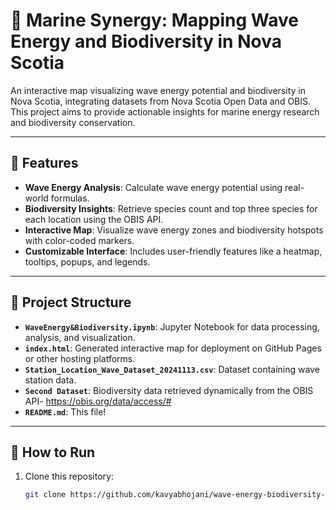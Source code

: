 # 🌊 Marine Synergy: Mapping Wave Energy and Biodiversity in Nova Scotia

An interactive map visualizing wave energy potential and biodiversity in Nova Scotia, integrating datasets from Nova Scotia Open Data and OBIS. This project aims to provide actionable insights for marine energy research and biodiversity conservation.

---

## 🌟 Features
- **Wave Energy Analysis**: Calculate wave energy potential using real-world formulas.
- **Biodiversity Insights**: Retrieve species count and top three species for each location using the OBIS API.
- **Interactive Map**: Visualize wave energy zones and biodiversity hotspots with color-coded markers.
- **Customizable Interface**: Includes user-friendly features like a heatmap, tooltips, popups, and legends.

---

## 📁 Project Structure
- **`WaveEnergy&Biodiversity.ipynb`**: Jupyter Notebook for data processing, analysis, and visualization.
- **`index.html`**: Generated interactive map for deployment on GitHub Pages or other hosting platforms.
- **`Station_Location_Wave_Dataset_20241113.csv`**: Dataset containing wave station data.
- **`Second Dataset`**: Biodiversity data retrieved dynamically from the OBIS API- https://obis.org/data/access/# 
- **`README.md`**: This file!

---

## 🚀 How to Run
1. Clone this repository:
   ```bash
   git clone https://github.com/kavyabhojani/wave-energy-biodiversity-visualization.git
